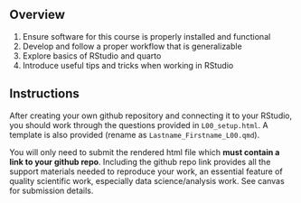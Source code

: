 ## Overview

1.  Ensure software for this course is properly installed and functional
2.  Develop and follow a proper workflow that is generalizable
3.  Explore basics of RStudio and quarto
4.  Introduce useful tips and tricks when working in RStudio

## Instructions

After creating your own github repository and connecting it to your RStudio, you should work through the questions provided in `L00_setup.html`. A template is also provided (rename as `Lastname_Firstname_L00.qmd`).

You will only need to submit the rendered html file which **must contain a link to your github repo**. Including the github repo link provides all the support materials needed to reproduce your work, an essential feature of quality scientific work, especially data science/analysis work. See canvas for submission details.